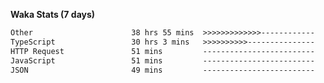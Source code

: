 
<b>Waka Stats (7 days)</b>

<!--START_SECTION:waka-->

```txt
Other                      38 hrs 55 mins  >>>>>>>>>>>>>------------   52.43 %
TypeScript                 30 hrs 3 mins   >>>>>>>>>>---------------   40.50 %
HTTP Request               51 mins         -------------------------   01.16 %
JavaScript                 51 mins         -------------------------   01.15 %
JSON                       49 mins         -------------------------   01.11 %
```

<!--END_SECTION:waka-->

